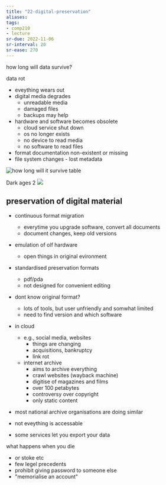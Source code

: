 ```yaml
---
title: "22-digital-preservation"
aliases: 
tags: 
- comp210
- lecture
sr-due: 2022-11-06
sr-interval: 20
sr-ease: 270
---
```


how long will data survive?

data rot
- eveything wears out
- digital media degrades
	- unreadable media
	- damaged files
	- backups may help
- hardware and software becomes obsolete
	- cloud service shut down
	- os no longer exists
	- no device to read media
	- no software to read files
- format documentation non-existent or missing
- file system changes - lost metadata

![how long will it survive table](https://i.imgur.com/I8sY6FV.png)

Dark ages 2
![](https://i.imgur.com/VPOtcgf.png)


## preservation of digital material
- continuous format migration
	- everytime you upgrade software, convert all documents
	- document changes, keep old versions
- emulation of olf hardware
	- open things in original evironment

- standardised preservation formats
	- pdf/pda
	- not designed for convenient editing

- dont know original format?
	- lots of tools, but user unfriendly and somwhat limited
	- need to find version and which software

- in cloud
	- e.g., social media, websites
		- things are changing
		- acquisitions, bankruptcy
		- link rot
	- internet archive
		- aims to archive everything
		- crawl websites (wayback machine)
		- digitise of magazines and films
		- over 100 petabytes
		- controversy over copyright
		- only static content
- most national archive organisations are doing similar
- not eveything is accessable
- some services let you export your data

what happens when you die
- or stoke etc
- few legel precedents
- prohibit giving password to someone else
- "memorialise an account"
